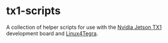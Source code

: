 # tx1-scripts
A collection of helper scripts for use with the [Nvidia Jetson TX1](http://www.nvidia.com/object/jetson-tx1-module.html) development board and [Linux4Tegra](https://developer.nvidia.com/embedded/linux-tegra).
